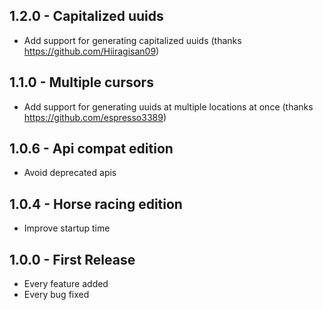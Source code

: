 ## 1.2.0 - Capitalized uuids
* Add support for generating capitalized uuids
    (thanks https://github.com/Hiiragisan09)

## 1.1.0 - Multiple cursors
* Add support for generating uuids at multiple locations at once
    (thanks https://github.com/espresso3389)

## 1.0.6 - Api compat edition
* Avoid deprecated apis

## 1.0.4 - Horse racing edition
* Improve startup time

## 1.0.0 - First Release
* Every feature added
* Every bug fixed
